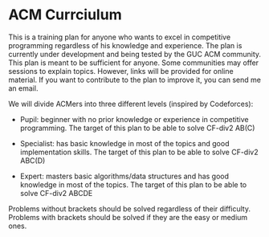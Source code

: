 # ACM Currciulum

This is a training plan for anyone who wants to excel in competitive programming regardless of his knowledge and experience.
The plan is currently under development and being tested by the GUC ACM community. This plan is meant to be sufficient for
anyone. Some communities may offer sessions to explain topics. However, links will be provided for online material. If you want
to contribute to the plan to improve it, you can send me an email.

We will divide ACMers into three different levels (inspired by Codeforces):

- Pupil: beginner with no prior knowledge or experience in competitive programming. The target of this plan to be able to solve
CF-div2 AB(C)

- Specialist: has basic knowledge in most of the topics and good implementation skills. The target of this plan to be able to solve
CF-div2 ABC(D)

- Expert: masters basic algorithms/data structures and has good knowledge in most of the topics. The target of this plan to be able to solve
CF-div2 ABCDE

Problems without brackets should be solved regardless of their difficulty. Problems with brackets should be solved if they are
the easy or medium ones.
